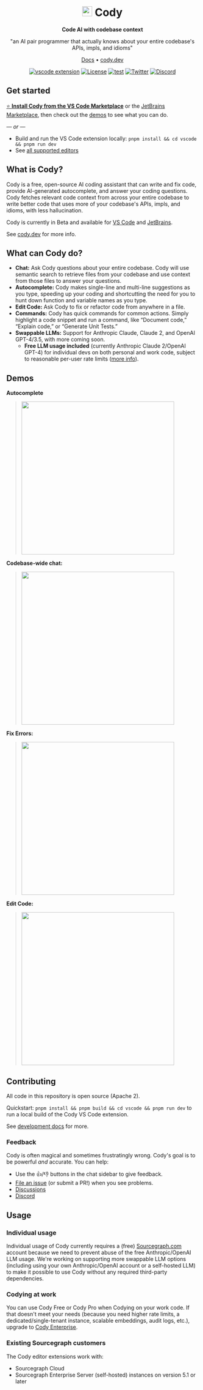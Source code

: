 <div align=center>

# <img src="https://storage.googleapis.com/sourcegraph-assets/cody/20230417/logomark-default.svg" width="26"> Cody

**Code AI with codebase context**

"an AI pair programmer that actually knows about your entire codebase's APIs, impls, and idioms"

[Docs](https://sourcegraph.com/docs/cody) • [cody.dev](https://about.sourcegraph.com/cody?utm_source=github.com&utm_medium=referral)

[![vscode extension](https://img.shields.io/vscode-marketplace/v/sourcegraph.cody-ai.svg?label=vscode%20ext)](https://marketplace.visualstudio.com/items?itemName=sourcegraph.cody-ai)
[![License](https://img.shields.io/badge/License-Apache_2.0-blue.svg)](https://opensource.org/licenses/Apache-2.0)
[![test](https://github.com/sourcegraph/cody/actions/workflows/ci.yml/badge.svg)](https://github.com/sourcegraph/cody/actions/workflows/ci.yml)
[![Twitter](https://img.shields.io/twitter/follow/sourcegraph.svg?label=Follow%20%40sourcegraph&style=social)](https://twitter.com/sourcegraph)
[![Discord](https://dcbadge.vercel.app/api/server/s2qDtYGnAE?style=flat)](https://discord.gg/s2qDtYGnAE)

</div>

## Get started

[⭐ **Install Cody from the VS Code Marketplace**](https://marketplace.visualstudio.com/items?itemName=sourcegraph.cody-ai) or the [JetBrains Marketplace](https://plugins.jetbrains.com/plugin/9682-cody-ai-by-sourcegraph), then check out the [demos](#demos) to see what you can do.

_&mdash; or &mdash;_

- Build and run the VS Code extension locally: `pnpm install && cd vscode && pnpm run dev`
- See [all supported editors](https://cody.dev)

## What is Cody?

Cody is a free, open-source AI coding assistant that can write and fix code, provide AI-generated autocomplete, and answer your coding questions. Cody fetches relevant code context from across your entire codebase to write better code that uses more of your codebase's APIs, impls, and idioms, with less hallucination.

Cody is currently in Beta and available for [VS Code](https://marketplace.visualstudio.com/items?itemName=sourcegraph.cody-ai) and [JetBrains](https://plugins.jetbrains.com/plugin/9682-cody-ai-by-sourcegraph).

See [cody.dev](https://about.sourcegraph.com/cody?utm_source=github.com&utm_medium=referral) for more info.

## What can Cody do?

- **Chat:** Ask Cody questions about your entire codebase. Cody will use semantic search to retrieve files from your codebase and use context from those files to answer your questions.
- **Autocomplete:** Cody makes single-line and multi-line suggestions as you type, speeding up your coding and shortcutting the need for you to hunt down function and variable names as you type.
- **Edit Code:** Ask Cody to fix or refactor code from anywhere in a file.
- **Commands:** Cody has quick commands for common actions. Simply highlight a code snippet and run a command, like “Document code,” “Explain code,” or “Generate Unit Tests.”
- **Swappable LLMs:** Support for Anthropic Claude, Claude 2, and OpenAI GPT-4/3.5, with more coming soon.
  - **Free LLM usage included** (currently Anthropic Claude 2/OpenAI GPT-4) for individual devs on both personal and work code, subject to reasonable per-user rate limits ([more info](#usage)).

## Demos

**Autocomplete**

> <img src="https://storage.googleapis.com/sourcegraph-assets/website/Product%20Animations/GIFS/cody-completions-may2023-optim-sm2.gif" width=400>

**Codebase-wide chat:**

> <img src="https://storage.googleapis.com/sourcegraph-assets/website/Product%20Animations/GIFS/cody-chat-may2023-optim.gif" width=400>

**Fix Errors:**

> <img src="https://storage.googleapis.com/sourcegraph-assets/website/Product%20Animations/GIFS/cody-chat-may2023-optim.gif" width=400>

**Edit Code:**

> <img src="https://storage.googleapis.com/sourcegraph-assets/website/Product%20Animations/GIFS/cody-chat-may2023-optim.gif" width=400>





## Contributing

All code in this repository is open source (Apache 2).

Quickstart: `pnpm install && pnpm build && cd vscode && pnpm run dev` to run a local build of the Cody VS Code extension.

See [development docs](doc/dev/index.md) for more.

### Feedback

Cody is often magical and sometimes frustratingly wrong. Cody's goal is to be powerful _and_ accurate. You can help:

- Use the <kbd>👍</kbd>/<kbd>👎</kbd> buttons in the chat sidebar to give feedback.
- [File an issue](https://github.com/sourcegraph/cody/issues) (or submit a PR!) when you see problems.
- [Discussions](https://github.com/sourcegraph/cody/discussions)
- [Discord](https://discord.gg/s2qDtYGnAE)

## Usage

### Individual usage

Individual usage of Cody currently requires a (free) [Sourcegraph.com](https://sourcegraph.com/?utm_source=github.com&utm_medium=referral) account because we need to prevent abuse of the free Anthropic/OpenAI LLM usage. We're working on supporting more swappable LLM options (including using your own Anthropic/OpenAI account or a self-hosted LLM) to make it possible to use Cody without any required third-party dependencies.

### Codying at work

You can use Cody Free or Cody Pro when Codying on your work code. If that doesn't meet your needs (because you need higher rate limits, a dedicated/single-tenant instance, scalable embeddings, audit logs, etc.), upgrade to [Cody Enterprise](https://sourcegraph.com/pricing).

### Existing Sourcegraph customers

The Cody editor extensions work with:

- Sourcegraph Cloud
- Sourcegraph Enterprise Server (self-hosted) instances on version 5.1 or later

